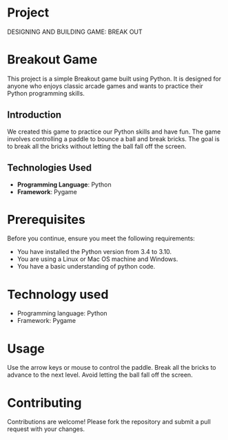 # Project
DESIGNING AND BUILDING GAME: BREAK OUT

# Breakout Game

This project is a simple Breakout game built using Python. It is designed for anyone who enjoys classic arcade games and wants to practice their Python programming skills.

## Introduction
We created this game to practice our Python skills and have fun. The game involves controlling a paddle to bounce a ball and break bricks. The goal is to break all the bricks without letting the ball fall off the screen.

## Technologies Used
- **Programming Language**: Python
- **Framework**: Pygame

# Prerequisites

Before you continue, ensure you meet the following requirements:
* You have installed the Python version from 3.4 to 3.10.
* You are using a Linux or Mac OS machine and Windows.
* You have a basic understanding of python code.

# Technology used
- Programming language: Python
- Framework: Pygame
# Usage
Use the arrow keys or mouse to control the paddle. Break all the bricks to advance to the next level. Avoid letting the ball fall off the screen.

# Contributing
Contributions are welcome! Please fork the repository and submit a pull request with your changes.
